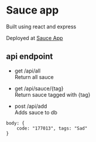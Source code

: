 # Sauce app

Built using react and express

Deployed at [Sauce App](https://pacific-mountain-45451.herokuapp.com/)

## api endpoint

- get /api/all  
  Return all sauce

- get /api/sauce/{tag}  
  Return sauce tagged with {tag}

- post /api/add  
  Adds sauce to db

```
body: {
    code: "177013", tags: "Sad"
}
```
